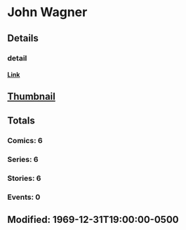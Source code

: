 # John  Wagner 
## Details
### detail
#### [Link](http://marvel.com/comics/creators/12613/john_wagner?utm_campaign=apiRef&utm_source=225578a89fc76f3d20fbffda5d17a88d)
## [Thumbnail](http://i.annihil.us/u/prod/marvel/i/mg/b/40/image_not_available.jpg)
## Totals
### Comics: 6
### Series: 6
### Stories: 6
### Events: 0
## Modified: 1969-12-31T19:00:00-0500